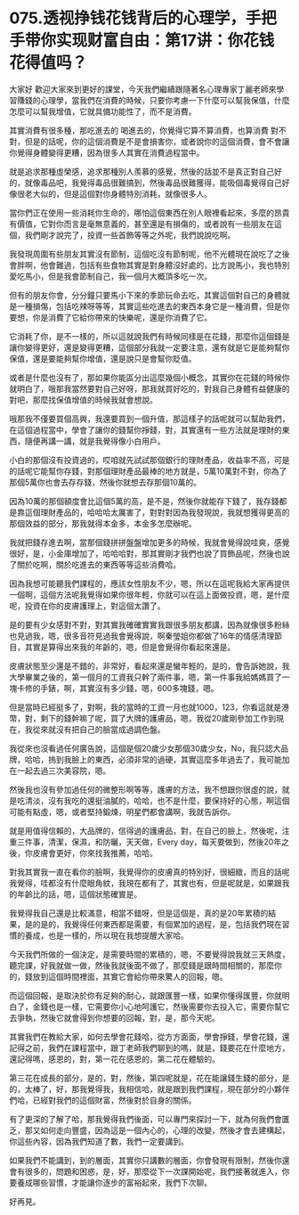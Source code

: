 # 075.透视挣钱花钱背后的心理学，手把手带你实现财富自由：第17讲：你花钱花得值吗？

大家好 歡迎大家來到更好的課堂，今天我們繼續跟隨著名心理專家丁麗老師來學習賺錢的心理學，當我們在消費的時候，只要你考慮一下什麼可以幫我保值，什麼怎麼可以幫我增值，它就具備功能性了，而不是消費。

其實消費有很多種，那吃進去的 喝進去的，你覺得它算不算消費，也算消費 對不對，但是的話呢，你的這個消費是不是會損害你，或者說你的這個消費，會不會讓你覺得身體變得更糟，因為很多人其實在消費過程當中。

就是追求那種虛榮感，追求那種別人羨慕的感覺，然後的話並不是真正對自己好的，就像毒品吧，我覺得毒品很難搞到，然後毒品很難獲得，能吸個毒覺得自己好像很老大似的，但是這個對你身體特別消耗，就像很多人。

當你們正在使用一些消耗你生命的，哪怕這個東西在別人眼裡看起來，多麼的昂貴有價值，它對你而言是毫無意義的，甚至還是有損傷的，或者說有一些朋友在這個，我們剛才說完了，投資一些首飾等等之外呢，我們說說吃啊。

我發現周圍有些朋友其實沒有節制，這個吃沒有節制呢，他不光體現在說吃了之後會胖啊，他會難過，包括有些食物其實是對身體沒好處的，比方說馬小，我也特別愛吃馬小，但是我會節制自己，我一個月大概頂多吃一次。

但有的朋友你會，分分鐘只要馬小下來的季節玩命去吃，其實這個對自己的身體就是一種損傷，包括吃辣呀等等，其實這些吃進去的東西本身它是一種消費，但是你要想，你是消費了它給你帶來的快樂呢，還是你消費了它。

它消耗了你，是不一樣的，所以這就說我們有時候同樣是在花錢，那麼你這個錢是讓你變得更好，還是變得更糟，這個部分我就一定要注意，還有就是它是能夠幫你保值，還是要能夠幫你增值，還是說只是會幫你貶值。

或者是什麼也沒有了，那如果你能區分出這麼幾個小概念，其實你在花錢的時候你就明白了，哦那我當然要對自己好呀，那我就買好吃的，對我自己身體有益健康的對吧，那麼找保值增值的時候我就會想說。

哦那我不僅要買個高興，我還要買到一個升值，那這樣子的話呢就可以幫助我們，在這個過程當中，學會了讓你的錢幫你掙錢，對，其實還有一些方法就是理財的東西，隨便再講一講，就是我覺得像小白用戶。

小白的那個沒有投資過的，哎咱就先試試那個銀行的理財產品，收益率不高，可是的話呢它能幫你存錢，對那個理財產品最棒的地方就是，5萬10萬對不對，你為了那個5萬你也會去存存錢，然後你就想去存那個10萬的。

因為10萬的那個額度會比這個5萬的高，是不是，然後你就能存下錢了，我存錢都是靠這個理財產品的，哈哈哈太厲害了，對對對因為我發現說，我就想獲得更高的那個效益的部分，那我就得本金多，本金多怎麼辦呢。

我就把錢存進去啊，當那個錢拼拼盤盤增加更多的時候，我就會覺得說哇爽，感覺很好，是，小金庫增加了，哈哈哈對，那其實剛才我們也說了買飾品呢，然後也說了關於吃啊，關於吃進去的東西等等這些消費哈。

因為我想可能聽我們課程的，應該女性朋友不少，嗯，所以在這呢我給大家再提供一個啊，這個方法呢我覺得如果你很年輕，你就可以在這上面做投資，嗯，是什麼呢，投資在你的皮膚護理上，對這個太讚了。

是的要有少女感對不對，對其實我確確實實我跟很多朋友都講，因為就像很多粉絲也見過我，嗯，很多音符見過我會覺得說，啊秦瑩姐你都做了16年的情感清理節目，其實是算得出來我的年齡的，嗯，但是會覺得你看起來還是。

皮膚狀態至少還是不錯的，非常好，看起來還是蠻年輕的，是的，會告訴她說，我大學畢業之後的，第一個月的工資我只幹了兩件事，嗯，第一件事我給媽媽買了一塊卡修的手錶，啊，其實沒有多少錢，嗯，600多塊錢，嗯。

但是當時已經挺多了，對啊，我的當時的工資一月也就1000，123，你看這就是港幣，對，剩下的錢幹嘛了呢，買了大牌的護膚品，嗯，我從20歲剛參加工作到現在，我從來就沒有把自己的臉當成過調色盤。

我從來也沒看過任何廣告說，這個是個20歲少女那個30歲少女，No，我只認大品牌，哈哈，摀到我臉上的東西，必須非常的過硬，其實這麼多年過去了，我可能加在一起去過三次美容院，嗯。

然後我也沒有參加過任何的微整形啊等等，護膚的方法，我不想跟你很虛的說，就是吃清淡，沒有我吃的還挺油膩的，哈哈，也不是什麼，要保持好的心態，啊這個可能有點虛，嗯，或者堅持鍛煉，明星們都會講啊，我就告訴你。

就是用值得信賴的，大品牌的，信得過的護膚品，對，在自己的臉上，然後呢，注重三件事，清潔，保濕，和防曬，天天做，Every day，每天要做到，然後20年之後，你皮膚會更好，你來找我推薦，哈哈。

對我其實我一直在看你的臉啊，我覺得你的皮膚真的特別好，很細緻，而且的話呢我覺得，哇都沒有什麼眼角紋，我現在都有了，其實也有，但是呢就是，如果跟我的年齡比的話，嗯，這個狀態確實是。

我覺得我自己還是比較滿意，相當不錯呀，但是這個是，真的是20年累積的結果，是的是的，我覺得任何東西都是需要，有個累加的過程，是，包括我們現在習慣的養成，也是一樣的，所以現在我想提醒大家哈。

今天我們所做的一個決定，是需要時間的累積的，嗯，不要覺得說我就三天熱度，聽完課，好我就做一做，然後我就後面不做了，那麼錢是跟時間相關的，那麼你的，錢放到這個時間裡面，其實它會給你帶來驚人的回報，嗯。

而這個回報，是取決於你有足夠的耐心，就跟匯豐一樣，如果你懂得匯豐，你就明白了，金錢也是一樣，它需要你小心地呵護它，然後需要你去投入它，需要你幫它去爭執，然後它就會得到你想要的回報，對，是，那今天呢。

其實我們在教給大家，如何去學會花錢哈，從方方面面，學會掙錢，學會花錢，還記得之前，我們在課程當中，跟丁老師我們聊到的嗎，就是，錢要花在什麼地方，還記得嗎，感恩的，對，第一花在感恩的，第二花在體驗的。

第三花在成長的部分，是的，對，然後，第四呢就是，花在能讓錢生錢的部分，是的，太棒了，好，那我覺得我，我相信哈，就是跟到我們課程，現在部分的小夥伴們哈，已經對我們的這個財富，然後對於自身的關係。

有了更深的了解了哈，那我覺得我們後面，可以專門來探討一下，就為何我們會匱乏，那又如何走向豐盛，因為這是一個內心的，心理的改變，然後才會去建構起，你這些內容，因為我們知道了數，我們一定要講到。

如果我們不能講到，到的層面，其實你只講數的層面，你會發現有限制，然後你還會有很多的，問題和困惑，是，好，那麼從下一次課開始呢，我們接著就進入，你要養成哪些習慣，才能讓你逐步的富裕起來，我們下次聊。

好再見。